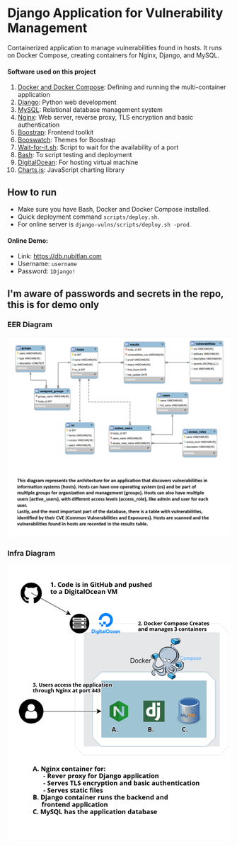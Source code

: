 # Django Application for Vulnerability Management
Containerized application to manage vulnerabilities found in hosts. It runs on Docker Compose, creating containers for Nginx, Django, and MySQL. 

#### Software used on this project

1. [Docker and  Docker Compose](https://www.docker.com/): Defining and running the multi-container application
2. [Django](https://www.djangoproject.com/): Python web development
3. [MySQL](https://www.mysql.com/): Relational database management system
4. [Nginx](https://www.nginx.com/): Web server, reverse proxy, TLS encryption and basic authentication
5. [Boostrap](https://getbootstrap.com/): Frontend toolkit
6. [Booswatch](https://bootswatch.com/): Themes for Boostrap
7. [Wait-for-it.sh](https://github.com/vishnubob/wait-for-it): Script to wait for the availability of a port
8. [Bash](https://www.gnu.org/software/bash/): To script testing and deployment
8. [DigitalOcean](https://www.digitalocean.com/): For hosting virtual machine
8. [Charts.js](https://www.chartjs.org/): JavaScript charting library

## How to run
- Make sure you have Bash, Docker and Docker Compose installed.
- Quick deployment command `scripts/deploy.sh`.
- For online server is `django-vulns/scripts/deploy.sh -prod`.

#### Online Demo:
- Link: https://db.nubitlan.com
- Username: `username`
- Password: `1Django!`

## I'm aware of passwords and secrets in the repo, this is for demo only

### EER Diagram

![EER Diagram](db_files/eer_diagram.png)

### Infra Diagram

![Infra Diagram](config/media/infra_diagram.png)